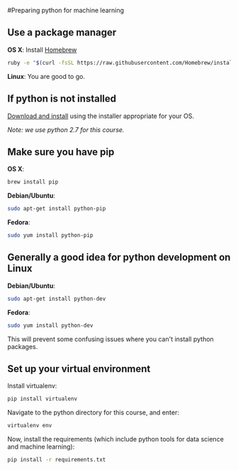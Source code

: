 #Preparing python for machine learning

## Use a package manager

**OS X**: Install [Homebrew](http://brew.sh/)

```bash
ruby -e "$(curl -fsSL https://raw.githubusercontent.com/Homebrew/install/master/install)"
```

**Linux**: You are good to go.

## If python is not installed

[Download and install](https://www.python.org/download/releases/2.7/) using the installer appropriate for your OS.

*Note: we use python 2.7 for this course.*

## Make sure you have pip
**OS X**:

```bash
brew install pip
```
**Debian/Ubuntu**:

```bash
sudo apt-get install python-pip
```

**Fedora**:

```bash
sudo yum install python-pip
```

## Generally a good idea for python development on Linux

**Debian/Ubuntu**:

```bash
sudo apt-get install python-dev
```

**Fedora**:

```bash
sudo yum install python-dev
```

This will prevent some confusing issues where you can't install python packages.

## Set up your virtual environment

Install virtualenv:

```bash
pip install virtualenv
```

Navigate to the python directory for this course, and enter:

```bash
virtualenv env
```

Now, install the requirements (which include python tools for data science and machine learning):

```bash
pip install -r requirements.txt
```
